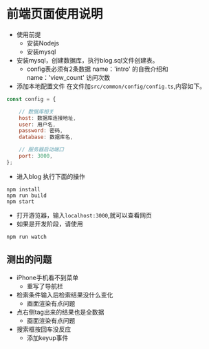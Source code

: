 <!--
 * @Description: 前端页面使用说明
 * @Author: shenxf
 * @Date: 2019-04-13 20:39:44
 -->
# 前端页面使用说明

- 使用前提
    + 安装Nodejs
    + 安装mysql
- 安装mysql，创建数据库，执行blog.sql文件创建表。
    + config表必须有2条数据 name：'intro' 的自我介绍和 name：'view_count' 访问次数
- 添加本地配置文件 在文件加`src/common/config/config.ts`,内容如下。
```javascript
const config = {

    // 数据库相关
    host: 数据库连接地址,
    user: 用户名,
    password: 密码,
    database: 数据库名,

    // 服务器启动端口
    port: 3000,
};

```
- 进入blog 执行下面的操作
```shell
npm install
npm run build
npm start
```
- 打开游览器，输入`localhost:3000`,就可以查看网页
- 如果是开发阶段，请使用
```shell
npm run watch
```
## 测出的问题
- iPhone手机看不到菜单
    + 重写了导航栏
- 检索条件输入后检索结果没什么变化
    + 画面渲染有点问题
- 点右侧tag出来的结果也是全数据
    + 画面渲染有点问题
- 搜索框按回车没反应
    + 添加keyup事件